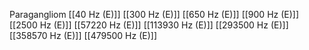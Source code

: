 Paragangliom
[[40 Hz (E)]]
[[300 Hz (E)]]
[[650 Hz (E)]]
[[900 Hz (E)]]
[[2500 Hz (E)]]
[[57220 Hz (E)]]
[[113930 Hz (E)]]
[[293500 Hz (E)]]
[[358570 Hz (E)]]
[[479500 Hz (E)]]